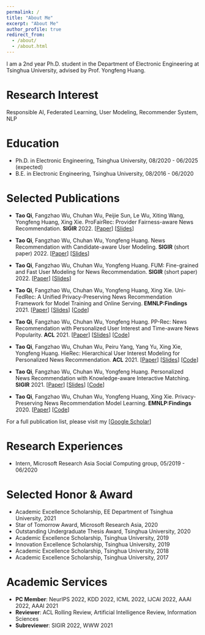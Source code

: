 ```yaml
---
permalink: /
title: "About Me"
excerpt: "About Me"
author_profile: true
redirect_from: 
  - /about/
  - /about.html
---
```


I am a 2nd year Ph.D. student in the Department of Electronic Engineering at Tsinghua University, advised by Prof. Yongfeng Huang.


Research Interest
======
Responsible AI, Federated Learning, User Modeling, Recommender System, NLP

Education
======
* Ph.D. in Electronic Engineering, Tsinghua University, 08/2020 - 06/2025 (expected)
* B.E. in Electronic Engineering, Tsinghua University, 08/2016 - 06/2020

Selected Publications
======
* **Tao Qi**, Fangzhao Wu, Chuhan Wu, Peijie Sun, Le Wu, Xiting Wang, Yongfeng Huang, Xing Xie. ProFairRec: Provider Fairness-aware News Recommendation. **SIGIR** 2022. \[[Paper](https://arxiv.org/pdf/2204.04724.pdf)\] \[[Slides](/files/ProFairRec.pdf)]

* **Tao Qi**, Fangzhao Wu, Chuhan Wu, Yongfeng Huang. News Recommendation with Candidate-aware User Modeling. **SIGIR** (short paper) 2022. \[[Paper](https://arxiv.org/pdf/2204.04726.pdf)\] \[[Slides](/files/CAUM.pdf)]

* **Tao Qi**, Fangzhao Wu, Chuhan Wu, Yongfeng Huang. FUM: Fine-grained and Fast User Modeling for News Recommendation. **SIGIR** (short paper) 2022. \[[Paper](https://arxiv.org/pdf/2204.04727.pdf)\] \[[Slides](/files/FUM.pdf)]

* **Tao Qi**, Fangzhao Wu, Chuhan Wu, Yongfeng Huang, Xing Xie. Uni-FedRec: A Unified Privacy-Preserving News Recommendation Framework for Model Training and Online Serving. **EMNLP:Findings** 2021. \[[Paper](https://arxiv.org/pdf/2109.05236.pdf)\]  \[[Slides](/files/UniFedRec.pdf)] \[[Code](https://github.com/taoqi98/UniFedRec)\]

* **Tao Qi**, Fangzhao Wu, Chuhan Wu, Yongfeng Huang. PP-Rec: News Recommendation with Personalized User Interest and Time-aware News Popularity. **ACL** 2021. \[[Paper](https://arxiv.org/pdf/2106.01300.pdf)\] \[[Slides](/files/PP-Rec.pdf)] \[[Code](https://github.com/taoqi98/PP-Rec)\]
  
* **Tao Qi**, Fangzhao Wu, Chuhan Wu, Peiru Yang, Yang Yu, Xing Xie, Yongfeng Huang. HieRec: Hierarchical User Interest Modeling for Personalized News Recommendation. **ACL** 2021. \[[Paper](https://arxiv.org/pdf/2106.04408.pdf)\] \[[Slides](/files/HieRec.pdf)]  \[[Code](https://github.com/taoqi98/HieRec)\]

* **Tao Qi**, Fangzhao Wu, Chuhan Wu, Yongfeng Huang. Personalized News Recommendation with Knowledge-aware Interactive Matching. **SIGIR** 2021. \[[Paper](https://arxiv.org/pdf/2104.10083.pdf)\] \[[Slides](/files/KIM.pdf)] \[[Code](https://github.com/taoqi98/KIM)\]

* **Tao Qi**, Fangzhao Wu, Chuhan Wu, Yongfeng Huang, Xing Xie. Privacy-Preserving News Recommendation Model Learning. **EMNLP:Findings** 2020. \[[Paper](https://www.aclweb.org/anthology/2020.findings-emnlp.128.pdf)\] \[[Code](https://github.com/taoqi98/FedNewsRec)\]

For a full publication list, please visit my \[[Google Scholar](https://scholar.google.com/citations?hl=zh-CN&user=iRr7c9wAAAAJ&view_op=list_works&sortby=pubdate)\]

Research Experiences
======
* Intern, Microsoft Research Asia Social Computing group, 05/2019 - 06/2020


Selected Honor & Award
======
* Academic Excellence Scholarship, EE Department of Tsinghua University, 2021
* Star of Tomorrow Award, Microsoft Research Asia, 2020
* Outstanding Undergraduate Thesis Award, Tsinghua University, 2020
* Academic Excellence Scholarship, Tsinghua University, 2019
* Innovation Excellence Scholarship, Tsinghua University, 2019
* Academic Excellence Scholarship, Tsinghua University, 2018
* Academic Excellence Scholarship, Tsinghua University, 2017


Academic Services
======
* **PC Member**: NeurIPS 2022, KDD 2022, ICML 2022, IJCAI 2022, AAAI 2022, AAAI 2021
* **Reviewer**: ACL Rolling Review, Artificial Intelligence Review, Information Sciences
* **Subreviewer**: SIGIR 2022, WWW 2021
